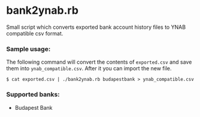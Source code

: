 # bank2ynab.rb

Small script which converts exported bank account history files to YNAB
compatible csv format.

### Sample usage:
The following command will convert the contents of `exported.csv` and save them
into `ynab_compatible.csv`. After it you can import the new file.

    $ cat exported.csv | ./bank2ynab.rb budapestbank > ynab_compatible.csv


### Supported banks:
* Budapest Bank
